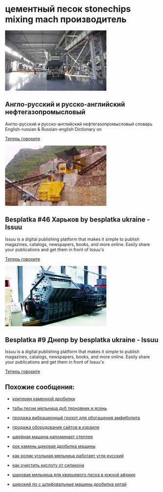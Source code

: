 # цементный песок stonechips mixing mach производитель

<a href="https://mnn.zoosnet.net/LR/Chatpre.aspx?id=MNN94995150&p=https://consultis.com.pl/" target="_blank">![Англо-русский и русско-английский нефтегазопромысловый ](https://github.com/millmachine/images/raw/main/581.jpg)</a>

## Англо-русский и русско-английский нефтегазопромысловый 

Англо-русский и русско-английский нефтегазопромысловый словарь English-russian & Russian-english Dictionary on 

<a href="https://mnn.zoosnet.net/LR/Chatpre.aspx?id=MNN94995150&p=https://consultis.com.pl/" target="_blank">Теперь говорите</a>

<a href="https://mnn.zoosnet.net/LR/Chatpre.aspx?id=MNN94995150&p=https://consultis.com.pl/" target="_blank">![Besplatka #46 Харьков by besplatka ukraine - Issuu](https://github.com/millmachine/images/raw/main/752.jpg)</a>

## Besplatka #46 Харьков by besplatka ukraine - Issuu

Issuu is a digital publishing platform that makes it simple to publish magazines, catalogs, newspapers, books, and more online. Easily share your publications and get them in front of Issuu's 

<a href="https://mnn.zoosnet.net/LR/Chatpre.aspx?id=MNN94995150&p=https://consultis.com.pl/" target="_blank">Теперь говорите</a>

<a href="https://mnn.zoosnet.net/LR/Chatpre.aspx?id=MNN94995150&p=https://consultis.com.pl/" target="_blank">![Besplatka #9 Днепр by besplatka ukraine - Issuu](https://github.com/millmachine/images/raw/main/235.jpg)</a>

## Besplatka #9 Днепр by besplatka ukraine - Issuu

Issuu is a digital publishing platform that makes it simple to publish magazines, catalogs, newspapers, books, and more online. Easily share your publications and get them in front of Issuu's 

<a href="https://mnn.zoosnet.net/LR/Chatpre.aspx?id=MNN94995150&p=https://consultis.com.pl/" target="_blank">Теперь говорите</a>

## Похожие сообщения:

* [критерии каменной дробилки](%D0%BA%D1%80%D0%B8%D1%82%D0%B5%D1%80%D0%B8%D0%B8%20%D0%BA%D0%B0%D0%BC%D0%B5%D0%BD%D0%BD%D0%BE%D0%B9%20%D0%B4%D1%80%D0%BE%D0%B1%D0%B8%D0%BB%D0%BA%D0%B8.md)

* [табы песни мельница дуб терновник и ясень](%D1%82%D0%B0%D0%B1%D1%8B%20%D0%BF%D0%B5%D1%81%D0%BD%D0%B8%20%D0%BC%D0%B5%D0%BB%D1%8C%D0%BD%D0%B8%D1%86%D0%B0%20%D0%B4%D1%83%D0%B1%20%D1%82%D0%B5%D1%80%D0%BD%D0%BE%D0%B2%D0%BD%D0%B8%D0%BA%20%D0%B8%20%D1%8F%D1%81%D0%B5%D0%BD%D1%8C.md)

* [продажа вибрационный грохот для обогащения амфиболита](%D0%BF%D1%80%D0%BE%D0%B4%D0%B0%D0%B6%D0%B0%20%D0%B2%D0%B8%D0%B1%D1%80%D0%B0%D1%86%D0%B8%D0%BE%D0%BD%D0%BD%D1%8B%D0%B9%20%D0%B3%D1%80%D0%BE%D1%85%D0%BE%D1%82%20%D0%B4%D0%BB%D1%8F%20%D0%BE%D0%B1%D0%BE%D0%B3%D0%B0%D1%89%D0%B5%D0%BD%D0%B8%D1%8F%20%D0%B0%D0%BC%D1%84%D0%B8%D0%B1%D0%BE%D0%BB%D0%B8%D1%82%D0%B0.md)

* [продажа оборудования сайтов в израиле](%D0%BF%D1%80%D0%BE%D0%B4%D0%B0%D0%B6%D0%B0%20%D0%BE%D0%B1%D0%BE%D1%80%D1%83%D0%B4%D0%BE%D0%B2%D0%B0%D0%BD%D0%B8%D1%8F%20%D1%81%D0%B0%D0%B9%D1%82%D0%BE%D0%B2%20%D0%B2%20%D0%B8%D0%B7%D1%80%D0%B0%D0%B8%D0%BB%D0%B5.md)

* [швейная машина напоминает степлер](%D1%88%D0%B2%D0%B5%D0%B9%D0%BD%D0%B0%D1%8F%20%D0%BC%D0%B0%D1%88%D0%B8%D0%BD%D0%B0%20%D0%BD%D0%B0%D0%BF%D0%BE%D0%BC%D0%B8%D0%BD%D0%B0%D0%B5%D1%82%20%D1%81%D1%82%D0%B5%D0%BF%D0%BB%D0%B5%D1%80.md)

* [рок камень щековая дробилка машины](%D1%80%D0%BE%D0%BA%20%D0%BA%D0%B0%D0%BC%D0%B5%D0%BD%D1%8C%20%D1%89%D0%B5%D0%BA%D0%BE%D0%B2%D0%B0%D1%8F%20%D0%B4%D1%80%D0%BE%D0%B1%D0%B8%D0%BB%D0%BA%D0%B0%20%D0%BC%D0%B0%D1%88%D0%B8%D0%BD%D1%8B.md)

* [как ролик угольная мельница работает угля русский](%D0%BA%D0%B0%D0%BA%20%D1%80%D0%BE%D0%BB%D0%B8%D0%BA%20%D1%83%D0%B3%D0%BE%D0%BB%D1%8C%D0%BD%D0%B0%D1%8F%20%D0%BC%D0%B5%D0%BB%D1%8C%D0%BD%D0%B8%D1%86%D0%B0%20%D1%80%D0%B0%D0%B1%D0%BE%D1%82%D0%B0%D0%B5%D1%82%20%D1%83%D0%B3%D0%BB%D1%8F%20%D1%80%D1%83%D1%81%D1%81%D0%BA%D0%B8%D0%B9.md)

* [как очистить кислоту от силикона](%D0%BA%D0%B0%D0%BA%20%D0%BE%D1%87%D0%B8%D1%81%D1%82%D0%B8%D1%82%D1%8C%20%D0%BA%D0%B8%D1%81%D0%BB%D0%BE%D1%82%D1%83%20%D0%BE%D1%82%20%D1%81%D0%B8%D0%BB%D0%B8%D0%BA%D0%BE%D0%BD%D0%B0.md)

* [шаровая мельница для кварцевого песка в южной африке](%D1%88%D0%B0%D1%80%D0%BE%D0%B2%D0%B0%D1%8F%20%D0%BC%D0%B5%D0%BB%D1%8C%D0%BD%D0%B8%D1%86%D0%B0%20%D0%B4%D0%BB%D1%8F%20%D0%BA%D0%B2%D0%B0%D1%80%D1%86%D0%B5%D0%B2%D0%BE%D0%B3%D0%BE%20%D0%BF%D0%B5%D1%81%D0%BA%D0%B0%20%D0%B2%20%D1%8E%D0%B6%D0%BD%D0%BE%D0%B9%20%D0%B0%D1%84%D1%80%D0%B8%D0%BA%D0%B5.md)

* [широкий по с шлифовальные машины дробилка китай](%D1%88%D0%B8%D1%80%D0%BE%D0%BA%D0%B8%D0%B9%20%D0%BF%D0%BE%20%D1%81%20%D1%88%D0%BB%D0%B8%D1%84%D0%BE%D0%B2%D0%B0%D0%BB%D1%8C%D0%BD%D1%8B%D0%B5%20%D0%BC%D0%B0%D1%88%D0%B8%D0%BD%D1%8B%20%D0%B4%D1%80%D0%BE%D0%B1%D0%B8%D0%BB%D0%BA%D0%B0%20%D0%BA%D0%B8%D1%82%D0%B0%D0%B9.md)

